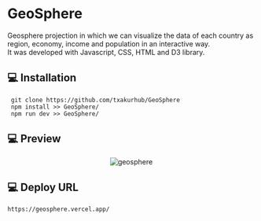 # GeoSphere

Geosphere projection in which we can visualize the data of each country as region, economy, income and population in an interactive way. </br>
It was developed with Javascript, CSS, HTML and D3 library.

## 💻 Installation

```
 git clone https://github.com/txakurhub/GeoSphere
 npm install >> GeoSphere/
 npm run dev >> GeoSphere/
```

## 💻 Preview

<p align='center'>
    <img src='https://res.cloudinary.com/ddkurzft6/image/upload/v1662387549/geosphere/geosphere_wzljo2.jpg' alt='geosphere' />
</p>

## 💻 Deploy URL
```
https://geosphere.vercel.app/
```
